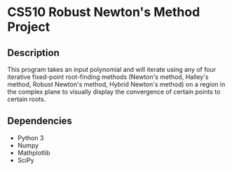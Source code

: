 #  CS510 Robust Newton's Method Project
## Description
This program takes an input polynomial and will iterate using any of four iterative fixed-point root-finding methods (Newton's method, Halley's method, Robust Newton's method, Hybrid Newton's method) on a region in the complex plane to visually display the convergence of certain points to certain roots.
## Dependencies
* Python 3
* Numpy
* Mathplotlib
* SciPy